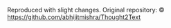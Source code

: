 Reproduced with slight changes.
Original repository: © https://github.com/abhijitmishra/Thought2Text
